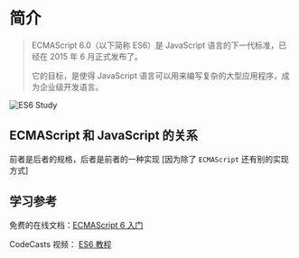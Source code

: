 # 简介

> ECMAScript 6.0（以下简称 ES6）是 JavaScript 语言的下一代标准，已经在 2015 年 6 月正式发布了。
>
> 它的目标，是使得 JavaScript 语言可以用来编写复杂的大型应用程序，成为企业级开发语言。

![ES6 Study](http://md.laragh.top/vuepress/es6.png)

## ECMAScript 和 JavaScript 的关系

前者是后者的规格，后者是前者的一种实现 [因为除了 `ECMAScript` 还有别的实现方式]

## 学习参考

免费的在线文档：[ECMAScript 6 入门](http://es6.ruanyifeng.com/) 

CodeCasts 视频： [ES6 教程](https://www.codecasts.com/series/es6-from-scratch)